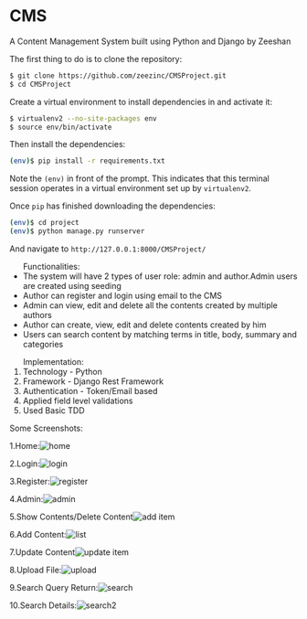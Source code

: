 # CMS
 A Content Management System built using Python and Django by Zeeshan
 
The first thing to do is to clone the repository:

```sh
$ git clone https://github.com/zeezinc/CMSProject.git
$ cd CMSProject
```

Create a virtual environment to install dependencies in and activate it:

```sh
$ virtualenv2 --no-site-packages env
$ source env/bin/activate
```

Then install the dependencies:

```sh
(env)$ pip install -r requirements.txt
```
Note the `(env)` in front of the prompt. This indicates that this terminal
session operates in a virtual environment set up by `virtualenv2`.

Once `pip` has finished downloading the dependencies:
```sh
(env)$ cd project
(env)$ python manage.py runserver
```
And navigate to `http://127.0.0.1:8000/CMSProject/`







        
<ul>Functionalities:

<li>The system will have 2 types of user role: admin and author.Admin users are created using seeding</li>
<li>Author can register and login using email to the CMS</li>
<li>Admin can view, edit and delete all the contents created by multiple authors</li>
<li>Author can create, view, edit and delete contents created by him</li>
<li>Users can search content by matching terms in title, body, summary and categories</li>

</ul>

<ol>Implementation:
 
<li>Technology - Python</li>
<li>Framework - Django Rest Framework</li>
<li>Authentication - Token/Email based</li>
<li>Applied field level validations</li>
<li>Used Basic TDD</li>

</ol>








 
Some Screenshots:
 
1.Home:![home](https://user-images.githubusercontent.com/35701613/111859860-e6b31700-8969-11eb-91ff-7ad788c647ae.png)

2.Login:![login](https://user-images.githubusercontent.com/35701613/111859866-f6326000-8969-11eb-8d29-04c2632ba4d7.png)

3.Register:![register](https://user-images.githubusercontent.com/35701613/111859872-fd596e00-8969-11eb-9b6a-c0782e54dca9.png)

4.Admin:![admin](https://user-images.githubusercontent.com/35701613/111859877-0d714d80-896a-11eb-9624-59fb825bf13c.png)

5.Show Contents/Delete Content![add item](https://user-images.githubusercontent.com/35701613/111859899-27ab2b80-896a-11eb-8328-d2d5b7d65597.png)

6.Add Content:![list](https://user-images.githubusercontent.com/35701613/111859887-17934c00-896a-11eb-8988-196602a77dcb.png)

7.Update Content![update item](https://user-images.githubusercontent.com/35701613/111859905-342f8400-896a-11eb-8d61-2ccc629fcce8.png)

8.Upload File:![upload](https://user-images.githubusercontent.com/35701613/111859921-43aecd00-896a-11eb-8fc2-8af13f90db6f.png)

9.Search Query Return:![search](https://user-images.githubusercontent.com/35701613/111859940-5c1ee780-896a-11eb-9d5c-a9d2c3702664.png)

10.Search Details:![search2](https://user-images.githubusercontent.com/35701613/111859950-6c36c700-896a-11eb-9cff-46e98ccbcde3.png)


